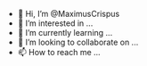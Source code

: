 - 👋 Hi, I’m @MaximusCrispus
- 👀 I’m interested in ...
- 🌱 I’m currently learning ...
- 💞️ I’m looking to collaborate on ...
- 📫 How to reach me ...

<!---
MaximusCrispus/MaximusCrispus is a ✨ special ✨ repository because its `README.md` (this file) appears on your GitHub profile.
You can click the Preview link to take a look at your changes.
--->
